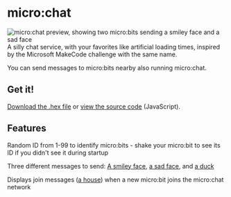 # micro:chat
![micro:chat preview, showing two micro:bits sending a smiley face and a sad face](https://i.imgur.com/esd67O8.gif)
A silly chat service, with your favorites like artificial loading times, inspired by the Microsoft MakeCode challenge with the same name.

You can send messages to micro:bits nearby also running micro:chat.

## Get it!
[Download the .hex file](https://raw.githubusercontent.com/VukkyLtd/microbit/main/microchat/microchat.hex) or [view the source code](https://github.com/VukkyLtd/microbit/blob/main/microchat/microchat.js) (JavaScript).

## Features
Random ID from 1-99 to identify micro:bits - shake your micro:bit to see its ID if you didn't see it during startup

Three different messages to send: [A smiley face](https://i.imgur.com/I7LHR3Z.png), [a sad face](https://i.imgur.com/koOVqH3.png), and [a duck](https://i.imgur.com/Cs7uJZy.png)

Displays join messages ([a house](https://i.imgur.com/j0rqYnw.png)) when a new micro:bit joins the micro:chat network